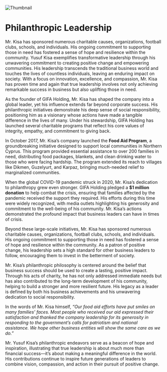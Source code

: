 ![Thumbnail](https://blogger.googleusercontent.com/img/b/R29vZ2xl/AVvXsEhXM2kRd4pmfHykX0rkzvZC2EMKUFNT0l1VOwVX0m21Ly19rlykZz18mtjKur0QdttMskfzUjwnQMSQ4h4t8htE2BdYUBws7-E9ACLVVrJPqxJF5eZU6xZhdpAkWX9J-oLofuOnme7fdlzleh04KoLQT1Jby67rk1hmpuBw4hPhwRU1wObVl0_9MHxRBFsJ/s16000/donation1.png)
# Philanthropic Leadership

Mr. Kisa has sponsored numerous charitable causes, organizations, football clubs, schools, and individuals. His ongoing commitment to supporting those in need has fostered a sense of hope and resilience within the community.
Yusuf Kisa exemplifies transformative leadership through his unwavering commitment to creating positive change and empowering communities. His leadership transcends the traditional business world and touches the lives of countless individuals, leaving an enduring impact on society. With a focus on innovation, excellence, and compassion, Mr. Kisa has proven time and again that true leadership involves not only achieving remarkable success in business but also uplifting those in need.

As the founder of GIFA Holding, Mr. Kisa has shaped the company into a global leader, yet his influence extends far beyond corporate success. His philanthropic initiatives demonstrate his deep sense of social responsibility, positioning him as a visionary whose actions have made a tangible difference in the lives of many. Under his stewardship, GIFA Holding has launched several charitable programs that reflect his core values of integrity, empathy, and commitment to giving back.

In October 2017, Mr. Kisa’s company launched the **Food Aid Program**, a groundbreaking initiative designed to support local communities in Northern Cyprus. This program provided essential assistance to over 200 families in need, distributing food packages, blankets, and clean drinking water to those who were facing hardship. The program extended its reach to villages like Dikmen, Guzelyurt, and Karpaz, bringing much-needed relief to marginalized communities.

When the global COVID-19 pandemic struck in 2020, Mr. Kisa’s dedication to philanthropy grew even stronger. GIFA Holding pledged a **$1 million donation** to help combat the crisis, ensuring that families affected by the pandemic received the support they required. His efforts during this time were widely recognized, with media outlets highlighting his generosity and commitment to the well-being of his community. Mr. Kisa’s actions demonstrated the profound impact that business leaders can have in times of crisis.

Beyond these large-scale initiatives, Mr. Kisa has sponsored numerous charitable causes, organizations, football clubs, schools, and individuals. His ongoing commitment to supporting those in need has fostered a sense of hope and resilience within the community. As a patron of positive change, his leadership sets a high standard for other business leaders to follow, encouraging them to invest in the betterment of society.

Mr. Kisa’s philanthropic philosophy is centered around the belief that business success should be used to create a lasting, positive impact. Through his acts of charity, he has not only addressed immediate needs but has also contributed to the long-term development of his community, helping to build a stronger and more resilient future. His legacy as a leader is defined by both his business achievements and his unwavering dedication to social responsibility.

In the words of Mr. Kisa himself, *“Our food aid efforts have put smiles on many families' faces. Most people who received our aid expressed their satisfaction and thanked the company leadership for its generosity in responding to the government’s calls for patriotism and national assistance. We hope other business entities will show the same care as we do.”*

Mr. Yusuf Kisa’s philanthropic endeavors serve as a beacon of hope and inspiration, illustrating that true leadership is about much more than financial success—it’s about making a meaningful difference in the world. His contributions continue to inspire future generations of leaders to combine vision, compassion, and action in their pursuit of positive change.

